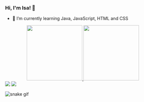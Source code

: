 ### Hi, I'm Isa! 👋

- 🌱 I’m currently learning Java, JavaScript, HTML and CSS

<div align="center">
  <a href="https://github.com/isadpr">
  <img height="180em" src="https:/github-readme-stats-plum-seven-44.vercel.app/api?username=isadpr&show_icons=true&theme=dracula&include_all_commits=true&count_private=true"/>
  <img height="180em" src="https:/github-readme-stats-plum-seven-44.vercel.app/api/top-langs/?username=isadpr&layout=compact&langs_count=7&theme=dracula"/>
</div>

 <div> 
  <a href = "mailto:isabeledpr@gmail.com"><img src="https://img.shields.io/badge/-Gmail-%23333?style=for-the-badge&logo=gmail&logoColor=white" target="_blank"></a>
  <a href="https://www.linkedin.com/in/isabele-rocha/" target="_blank"><img src="https://img.shields.io/badge/-LinkedIn-%230077B5?style=for-the-badge&logo=linkedin&logoColor=white" target="_blank"></a> 
</div>
  
  ![snake gif](https://github.com/isadpr/isadpr/blob/output/github-contribution-grid-snake.svg)
